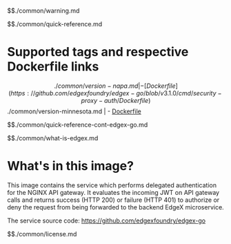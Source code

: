 $$./common/warning.md

$$./common/quick-reference.md

# Supported tags and respective Dockerfile links

$$./common/version-napa.md |
        - [Dockerfile](https://github.com/edgexfoundry/edgex-go/blob/v3.1.0/cmd/security-proxy-auth/Dockerfile)
$$./common/version-minnesota.md |
        - [Dockerfile](https://github.com/edgexfoundry/edgex-go/blob/v3.0.0/cmd/security-proxy-auth/Dockerfile)

$$./common/quick-reference-cont-edgex-go.md

$$./common/what-is-edgex.md

# What's in this image?

This image contains the service which performs delegated authentication for the NGINX API gateway. It evaluates the incoming JWT on API gateway calls and returns success (HTTP 200) or failure (HTTP 401) to authorize or deny the request from being forwarded to the backend EdgeX microservice.

The service source code: <https://github.com/edgexfoundry/edgex-go>

$$./common/license.md
